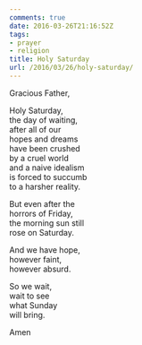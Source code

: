 ```yaml
---
comments: true
date: 2016-03-26T21:16:52Z
tags:
- prayer
- religion
title: Holy Saturday
url: /2016/03/26/holy-saturday/
---
```


Gracious Father,

Holy Saturday,  
the day of waiting,  
after all of our  
hopes and dreams  
have been crushed  
by a cruel world  
and a naive idealism  
is forced to succumb  
to a harsher reality.

But even after the   
horrors of Friday,  
the morning sun still  
rose on Saturday.

And we have hope,  
however faint,  
however absurd.

So we wait,  
wait to see  
what Sunday  
will bring.

Amen
